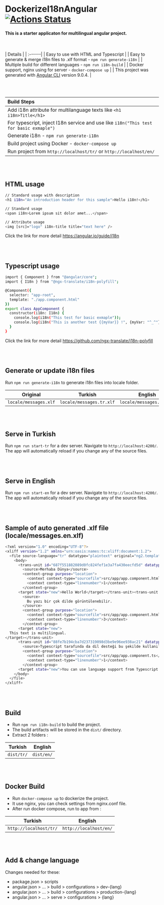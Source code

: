 # DockerizeI18nAngular [![Actions Status](https://github.com/volkantas/dockerize-i18n-angular/workflows/CI/badge.svg)](https://github.com/volkantas/dockerize-i18n-angular/actions)

#### This is a starter applicaton for multilingual angular project.
<br><br>
| Details |
| :------|
| Easy to use with HTML and Typescript   |
| Easy to generate & merge i18n files to .xlf format - `npm run generate-i18n` |
| Multiple build for different languages - `npm run i18n-build`    |
| Docker support, nginx using for server - `docker-compose up`    |
| This project was generated with [Angular CLI](https://github.com/angular/angular-cli) version 9.0.4.    |

<br><br>

| Build Steps |
| :------|
| Add i18n attribute for multilanguage texts like `<h1 i18n>Title</h1>` |
| For typescript, inject I18n service and use like `i18n("This test for basic exmaple")` |
| Generate i18n - `npm run generate-i18n` |
| Build project using Docker - `docker-compose up` |
| Run project from `http://localhost/tr/` or `http://localhost/en/` |


<br><br>
## HTML usage

```sh
// Standard usage with description
<h1 i18n="An introduction header for this sample">Hello i18n!</h1>

// Standard usage
<span i18n>Lorem ipsum sit dolor amet...</span>

// Attribute usage
<img [src]="logo" i18n-title title="text here" />
```
Click the link for more detail https://angular.io/guide/i18n

<br><br>
## Typescript usage

```sh
import { Component } from "@angular/core";
import { I18n } from "@ngx-translate/i18n-polyfill";

@Component({
  selector: "app-root",
  template: "./app.component.html"
})
export class AppComponent {
  constructor(i18n: I18n) {
    console.log(i18n("This test for basic exmaple"));
    console.log(i18n("This is another test {{myVar}} !", {myVar: "^_^"}));
  }
}
```

Click the link for more detail https://github.com/ngx-translate/i18n-polyfill

<br><br>
## Generate or update i18n files

Run `npm run generate-i18n` to generate i18n files into locale folder.

| Original  | Turkish  | English |
| ------------- | ------------- | ------------- |
| `locale/messages.xlf`  | `locale/messages.tr.xlf`  | `locale/messages.en.xlf` |

<br><br>
## Serve in Turkish

Run `npm run start-tr` for a dev server. Navigate to `http://localhost:4200/`. The app will automatically reload if you change any of the source files.

<br><br>
## Serve in English

Run `npm run start-en` for a dev server. Navigate to `http://localhost:4200/`. The app will automatically reload if you change any of the source files.

<br><br>
## Sample of auto generated .xlf file (locale/messages.en.xlf)

```sh
<?xml version="1.0" encoding="UTF-8"?>
<xliff version="1.2" xmlns="urn:oasis:names:tc:xliff:document:1.2">
  <file source-language="tr" datatype="plaintext" original="ng2.template" target-language="en">
    <body>
      <trans-unit id="687f551882089d0fc824fef1e3a7fa430eecfd5d" datatype="html">
        <source>Merhaba Dünya</source>
        <context-group purpose="location">
          <context context-type="sourcefile">src/app/app.component.html</context>
          <context context-type="linenumber">1</context>
        </context-group>
      <target state="new">Hello World</target></trans-unit><trans-unit id="8f0301b64b90846d7bf84a0519e087ad3f788234" datatype="html">
        <source>
          Bu yazı bir çok dilde görüntülenebilir.
        </source>
        <context-group purpose="location">
          <context context-type="sourcefile">src/app/app.component.html</context>
          <context context-type="linenumber">3</context>
        </context-group>
      <target state="new">
  This text is multilingual.
</target></trans-unit>
      <trans-unit id="88fe7b194cba7d237319098d3be9e96ee938ac21" datatype="html">
        <source>Typescript tarafında da dil desteği bu şekilde kullanılıyor.</source>
        <context-group purpose="location">
          <context context-type="sourcefile">src/app/app.component.ts</context>
          <context context-type="linenumber">1</context>
        </context-group>
      <target state="new">You can use language support from Typescript like this way!</target></trans-unit>
    </body>
  </file>
</xliff>
```

<br><br>
## Build

* Run `npm run i18n-build` to build the project. 
* The build artifacts will be stored in the `dist/` directory. 
* Extract 2 folders :

| Turkish  | English |
| ------------- | ------------- |
| `dist/tr/`  | `dist/en/` |

<br><br>
## Docker Build

* Run `docker-compose up` to dockerize the project. 
* It use nginx, you can check settings from nginx.conf file.
* After run docker compose, run to app from :

| Turkish  | English |
| ------------- | ------------- |
| `http://localhost/tr/`  | `http://localhost/en/`  |

<br><br>
## Add & change language

Changes needed for these:
* package.json > scripts 
* angular.json > ... > build > configurations > dev-{lang}
* angular.json > ... > build > configurations > production-{lang}
* angular.json > ... > serve > configurations > {lang}
